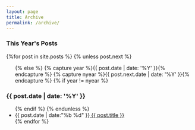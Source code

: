 ```yaml
---
layout: page
title: Archive
permalink: /archive/
---
```


<section id="archive">
  <h3>This Year's Posts</h3>
  {%for post in site.posts %}
    {% unless post.next %}
      <ul class="this">
    {% else %}
      {% capture year %}{{ post.date | date: '%Y' }}{% endcapture %}
      {% capture nyear %}{{ post.next.date | date: '%Y' }}{% endcapture %}
      {% if year != nyear %}
        </ul>
        <h3>{{ post.date | date: '%Y' }}</h3>
        <ul class="past">
      {% endif %}
    {% endunless %}
      <li><time>{{ post.date | date:"%b %d" }}</time><a href="{{ post.url }}"> {{ post.title }}</a></li>
  {% endfor %}
  </ul>
</section>
